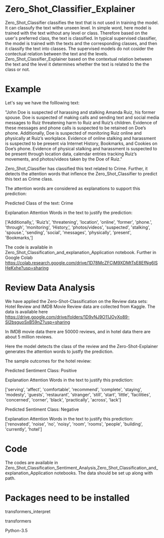 # Zero_Shot_Classifier_Explainer

Zero_Shot_Classifier classifies the text that is not used in training the model. It can classufy the text withe unseen level. In simple word, here model is trained with the text without any level or class. Therefore based on the user's preferred class, the text is classified. In typical supervised classifier, the model is trained with the texts and the corresponding classes, and then it classify the text into classes. The supervised models do not cosider the contectual relation between the text and the levels. Zero_Shot_Classifier_Explainer based on the contextual relation between the text and the level it determines whether the text is related to the the class or not. 

# Example

Let's say we have the folllowing text:

"John Doe is suspected of harassing and stalking Amanda Ruiz, his former spouse. Doe is suspected of making calls and sending text and social media messages to Ruiz threatening harm to Ruiz and Ruiz’s children. Evidence of these messages and phone calls is suspected to be retained on Doe’s phone. Additionally, Doe is suspected of monitoring Ruiz online and physically at Ruiz’s workplace. Evidence of online stalking and harassment is suspected to be present via Internet History, Bookmarks, and Cookies on Doe’s phone. Evidence of physical stalking and harassment is suspected to be present through location data, calendar entries tracking Ruiz’s movements, and photos/videos taken by the Doe of Ruiz."

Zero_Shot_Classifier has classified this text related to Crime. Further, it detects the attention words that inflence the Zero_Shot_Classifier to predict this text as Crime class.

The attention words are considered as explanations to support this prediction:




Predicted  Class of the text: 
Crime

Explanation Attention Words in the text to justify the prediction:

['Additionally,', 'Ruiz’s', 'threatening', 'location', 'online', 'former', 'phone.', 'through', 'monitoring', 'History,', 'photos/videos', 'suspected', 'stalking', 'spouse.', 'sending', 'social', 'messages', 'physically', 'present', 'Bookmarks,']


The code is available in Zero_Shot_Classification_and_explanation_Application notebook. Further in Google Colab https://colab.research.google.com/drive/1D78McZFCjM9XDMtTsE8EfNg6lSHeKxhe?usp=sharing

# Review Data Analysis

We have applied the Zero-Shot-Classification on the Review data sets: Hotel Review and IMDB Movie Review data are collected from Kaggle. The data is available here https://drive.google.com/drive/folders/1D9vNJ9O11JOyXo89-Sl2bsguoSxB59nZ?usp=sharing

In IMDB movie data there are 50000 reviews, and in hotel data there are about 5 million reviews.

Here  the model detects the class of the review and the Zero-Shot-Explainer generates the attention words to justfy the prediction.

The sample outcomes for the hotel review:

Predicted Sentiment Class: 
Positive

Explanation Attention Words in the text to justify this prediction:

['serving', 'affect', 'comfortable', 'recommend', 'complete', 'staying', 'modesty', 'guests', 'restaurant', 'stranger', 'still', 'start', 'little', 'facilities', 'concerned', 'corner', 'black', 'practically', 'across', 'lack']


Predicted Sentiment Class: 
Negative

Explanation Attention Words in the text to justify this prediction:
['renovated', 'noise', 'no', 'noisy', 'room', 'rooms', 'people', 'building', 'currently', 'hotel']

# Code

The codes are available in Zero_Shot_Classification_Sentiment_Analysis,Zero_Shot_Classification_and_explanation_Application notebooks. The data should be set up along with path. 

# Packages need to be installed

transformers_interpret

transformers

Python-3.5






















